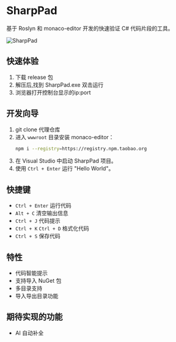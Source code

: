 # SharpPad
基于 Roslyn 和 monaco-editor 开发的快速验证 C# 代码片段的工具。

![SharpPad](https://github.com/user-attachments/assets/86302f6f-7a0c-4e75-913d-2c725b3dc1c8)

## 快速体验
1. 下载 release 包
2. 解压后,找到 SharpPad.exe 双击运行
3. 浏览器打开控制台显示的ip:port
   
## 开发向导
1. git clone 代理仓库 
2. 进入 `wwwroot` 目录安装 monaco-editor：
    ```bash
    npm i --registry=https://registry.npm.taobao.org
    ```
3. 在 Visual Studio 中启动 SharpPad 项目。
4. 使用 `Ctrl + Enter` 运行 "Hello World"。

## 快捷键

- `Ctrl + Enter` 运行代码
- `Alt + C` 清空输出信息
- `Ctrl + J` 代码提示
- `Ctrl + K` `Ctrl + D` 格式化代码
- `Ctrl + S` 保存代码

## 特性

- 代码智能提示
- 支持导入 NuGet 包
- 多目录支持
- 导入导出目录功能

## 期待实现的功能

- AI 自动补全

